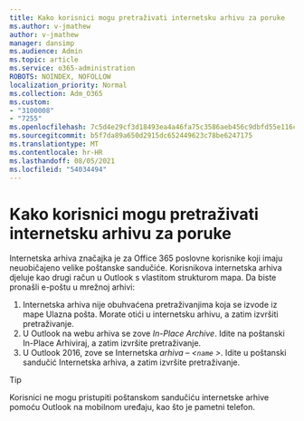 ```yaml
---
title: Kako korisnici mogu pretraživati internetsku arhivu za poruke
ms.author: v-jmathew
author: v-jmathew
manager: dansimp
ms.audience: Admin
ms.topic: article
ms.service: o365-administration
ROBOTS: NOINDEX, NOFOLLOW
localization_priority: Normal
ms.collection: Adm_O365
ms.custom:
- "3100008"
- "7255"
ms.openlocfilehash: 7c5d4e29cf3d18493ea4a46fa75c3586aeb456c9dbfd55e116caa67b6cd11202
ms.sourcegitcommit: b5f7da89a650d2915dc652449623c78be6247175
ms.translationtype: MT
ms.contentlocale: hr-HR
ms.lasthandoff: 08/05/2021
ms.locfileid: "54034494"
---
```

# <a name="how-users-can-search-their-online-archive-for-messages"></a>Kako korisnici mogu pretraživati internetsku arhivu za poruke

Internetska arhiva značajka je za Office 365 poslovne korisnike koji imaju neuobičajeno velike poštanske sandučiće. Korisnikova internetska arhiva djeluje kao drugi račun u Outlook s vlastitom strukturom mapa. Da biste pronašli e-poštu u mrežnoj arhivi:

1. Internetska arhiva nije obuhvaćena pretraživanjima koja se izvode iz mape Ulazna pošta. Morate otići u internetsku arhivu, a zatim izvršiti pretraživanje.
2. U Outlook na webu arhiva se zove *In-Place Archive*. Idite na poštanski In-Place Arhiviraj, a zatim izvršite pretraživanje.
3. U Outlook 2016, zove se Internetska *arhiva – <`name` >*. Idite u poštanski sandučić Internetska arhiva, a zatim izvršite pretraživanje.

> [!TIP]
> Korisnici ne mogu pristupiti poštanskom sandučiću internetske arhive pomoću Outlook na mobilnom uređaju, kao što je pametni telefon.
